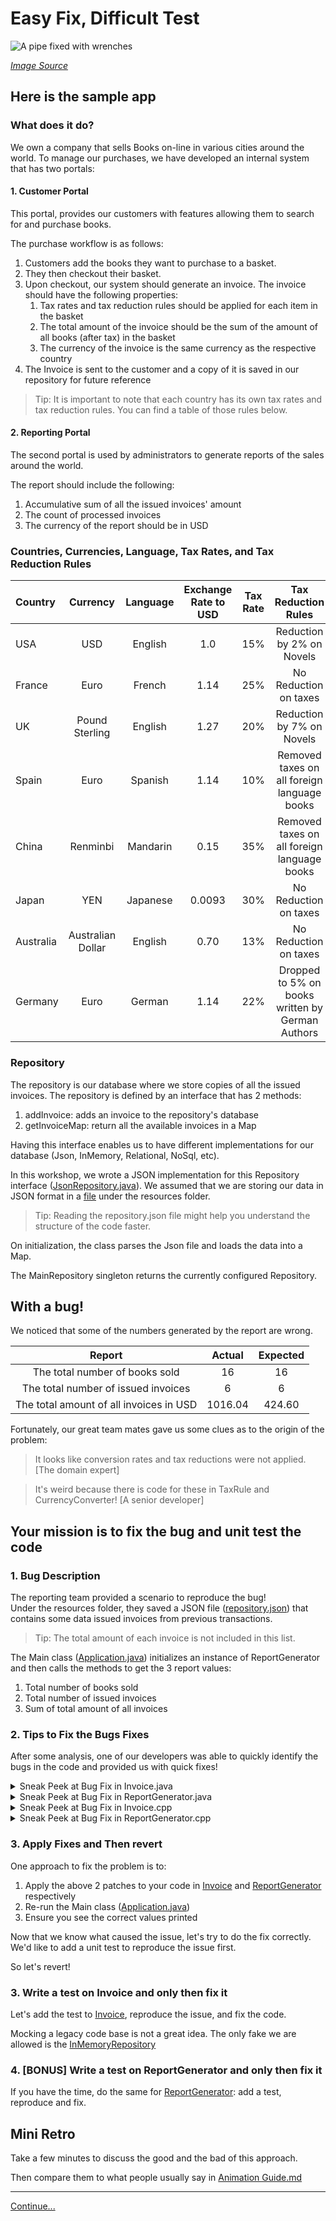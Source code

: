 # Easy Fix, Difficult Test

![A pipe fixed with wrenches](images/quick-fix.jpg)

*[Image Source](https://pixabay.com/photos/plumbing-pipe-wrench-plumber-840835/)*

## Here is the sample app

### What does it do?

We own a company that sells Books on-line in various cities around the world. 
To manage our purchases, we have developed an internal system that has two 
portals:

#### 1. Customer Portal

This portal, provides our customers with features allowing them to search for 
and purchase books. 

The purchase workflow is as follows: 
1. Customers add the books they want to purchase to a basket.     
1. They then checkout their basket.
1. Upon checkout, our system should generate an invoice. The invoice should 
have the following properties: 
    1. Tax rates and tax reduction rules should be applied for each item in 
    the basket 
    2. The total amount of the invoice should be the sum of the amount of all 
    books (after tax) in the basket
    3. The currency of the invoice is the same currency as the respective 
    country
1. The Invoice is sent to the customer and a copy of it is saved in our 
repository for future reference   

>Tip: It is important to note that each country has its own tax rates and tax 
reduction rules. You can find a table of those rules below.  
 
#### 2. Reporting Portal

The second portal is used by administrators to generate reports of the sales 
around the world. 

The report should include the following: 
1. Accumulative sum of all the issued invoices' amount
1. The count of processed invoices 
1. The currency of the report should be in USD 

### Countries, Currencies, Language, Tax Rates, and Tax Reduction Rules   

| Country       | Currency          | Language  | Exchange Rate to USD  | Tax Rate | Tax Reduction Rules                              | 
| :-------------|:-----------------:| :--------:| :--------------------:|:--------:|:------------------------------------------------:|
| USA           | USD               | English   | 1.0                   | 15%      | Reduction by 2% on Novels                        |  
| France        | Euro              | French    | 1.14                  | 25%      | No Reduction on taxes                            | 
| UK            | Pound Sterling    | English   | 1.27                  | 20%      | Reduction by 7% on Novels                        |
| Spain         | Euro              | Spanish   | 1.14                  | 10%      | Removed taxes on all foreign language books      |  
| China         | Renminbi          | Mandarin  | 0.15                  | 35%      | Removed taxes on all foreign language books      |
| Japan         | YEN               | Japanese  | 0.0093                | 30%      | No Reduction on taxes                            |
| Australia     | Australian Dollar | English   | 0.70                  | 13%      | No Reduction on taxes                            |     
| Germany       | Euro              | German    | 1.14                  | 22%      | Dropped to 5% on books written by German Authors |  


### Repository

The repository is our database where we store copies of all the issued invoices. 
The repository is defined by an interface that has 2 methods: 
1. addInvoice: adds an invoice to the repository's database 
1. getInvoiceMap: return all the available invoices in a Map  

Having this interface enables us to have different implementations for our 
database (Json, InMemory, Relational, NoSql, etc). 

In this workshop, we wrote a JSON implementation for this Repository interface
([JsonRepository.java](../src/main/java/com/murex/tbw/storage/JsonRepository.java)). 
We assumed that we are storing our data in JSON format in a [file](../src/main/resources/repository.json) 
under the resources folder.  

> Tip: Reading the repository.json file might help you understand the structure
of the code faster.  

On initialization, the class parses the Json file and loads the data into a Map.
 
The MainRepository singleton returns the currently configured Repository.

## With a bug!

We noticed that some of the numbers generated by the report are wrong. 

| Report                                  | Actual | Expected | 
|:---------------------------------------:|:------:|:--------:| 
| The total number of books sold          | 16     |  16      |
| The total number of issued invoices     | 6      |  6       |
| The total amount of all invoices in USD | 1016.04|  424.60  |

Fortunately, our great team mates gave us some clues as to the origin of the
problem:

> It looks like conversion rates and tax reductions were not applied.
> [The domain expert]

> It's weird because there is code for these in TaxRule and CurrencyConverter!
> [A senior developer]

## Your mission is to fix the bug and unit test the code 

### 1. Bug Description 

The reporting team provided a scenario to reproduce the bug!  
Under the resources folder, they saved a JSON file ([repository.json](../src/main/resources/repository.json)) that contains 
some data issued invoices from previous transactions.

> Tip: The total amount of each invoice is not included in this list. 

The Main class ([Application.java](../src/main/java/Application.java)) initializes
an instance of ReportGenerator and then calls the methods to get the 3 report
values: 
1. Total number of books sold
1. Total number of issued invoices
1. Sum of total amount of all invoices

### 2. Tips to Fix the Bugs Fixes

After some analysis, one of our developers was able to quickly identify the bugs
in the code and provided us with quick fixes!  

<details>
  <summary>Sneak Peek at Bug Fix in Invoice.java</summary>

```diff
    public double computeTotalAmount() {
        double sum = 0.0;
        for (PurchasedBook purchasedBook : purchasedBooks) {
-           double totalPrice = purchasedBook.getTotalPrice();
+           double totalPrice = purchasedBook.getTotalPrice() * TaxRule.getApplicableRate(country, purchasedBook.getBook());
            sum += totalPrice;
        }
        return sum;
    } 
```

</details>

<details>
  <summary>Sneak Peek at Bug Fix in ReportGenerator.java</summary>

```diff
    public double getTotalAmount() {
        Map<Integer, Invoice> invoiceMap = repository.getInvoiceMap();
        double totalAmount = 0.0;
        for (Invoice invoice : invoiceMap.values()) {       
-            totalAmount += invoice.computeTotalAmount();
+            totalAmount += CurrencyConverter.toUSD(invoice.computeTotalAmount(), invoice.getCountry().getCurrency());
        }
        return totalAmount;
    }
```

</details>

<details>
  <summary>Sneak Peek at Bug Fix in Invoice.cpp</summary>

```diff
        double sum = 0.0;
        for (const auto purchasedBook : purchasedBooks_)
        {
-               double totalPrice = purchasedBook->getTotalPrice();
+               double totalPrice = purchasedBook->getTotalPrice() * finance::getApplicableRate(country_, *purchasedBook->getBook());
                sum += totalPrice;
        }
        return sum;

```

</details>
   
<details>
  <summary>Sneak Peek at Bug Fix in ReportGenerator.cpp</summary>

```diff
         double totalAmount = 0.0;
         for (const auto id2Invoice : invoiceMap)
         {
-                totalAmount += id2Invoice.second->computeTotalAmount();
+                const auto& invoice = *id2Invoice.second;
+                totalAmount += finance::toUSD(invoice.computeTotalAmount(), invoice.getCountry().getCurrency());
         }
         return totalAmount;
```

</details>

### 3. Apply Fixes and Then revert

One approach to fix the problem is to: 
1. Apply the above 2 patches to your code in [Invoice](../src/main/java/com/murex/tbw/purchase/Invoice.java) and 
[ReportGenerator](../src/main/java/com/murex/tbw/report/ReportGenerator.java) respectively 
1. Re-run the Main class ([Application.java](../src/main/java/Application.java))
1. Ensure you see the correct values printed

Now that we know what caused the issue, let's try to do the fix correctly.
We'd like to add a unit test to reproduce the issue first.

So let's revert!

### 3. Write a test on Invoice and only then fix it

Let's add the test to 
[Invoice](../src/main/java/com/murex/tbw/purchase/Invoice.java), reproduce the
issue, and fix the code.

Mocking a legacy code base is not a great idea. The only fake we are allowed is
the 
[InMemoryRepository](../src/test/java/com/murex/tbw/storage/InMemoryRepository.java)

### 4. [BONUS] Write a test on ReportGenerator and only then fix it

If you have the time, do the same for
[ReportGenerator](../src/main/java/com/murex/tbw/report/ReportGenerator.java):
add a test, reproduce and fix.

## Mini Retro

Take a few minutes to discuss the good and the bad of this approach.

Then compare them to what people usually say in
[Animation Guide.md](./Animation_Guide.md)

---
[Continue...](./3_-_Building_Test_Data.md)